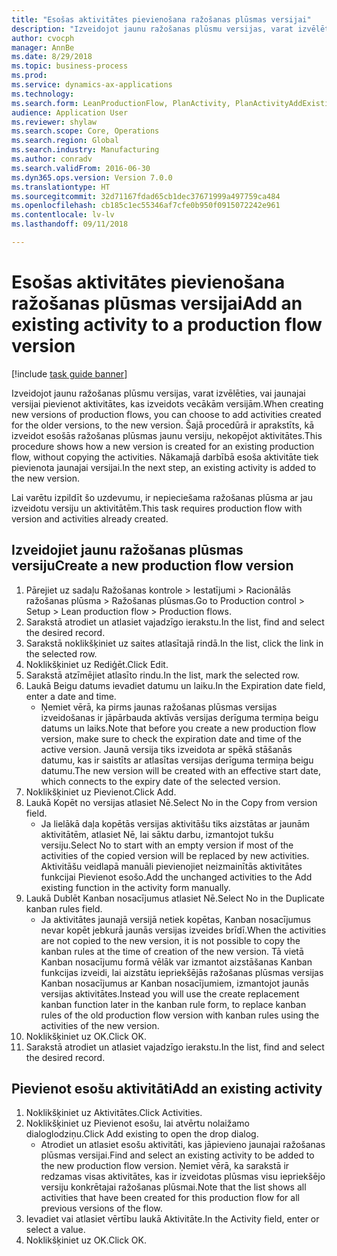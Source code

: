 ```yaml
--- 
title: "Esošas aktivitātes pievienošana ražošanas plūsmas versijai"
description: "Izveidojot jaunu ražošanas plūsmu versijas, varat izvēlēties, vai jaunajai versijai pievienot aktivitātes, kas izveidots vecākām versijām."
author: cvocph
manager: AnnBe
ms.date: 8/29/2018
ms.topic: business-process
ms.prod: 
ms.service: dynamics-ax-applications
ms.technology: 
ms.search.form: LeanProductionFlow, PlanActivity, PlanActivityAddExisting, PlanActivityAddExistingLookup
audience: Application User
ms.reviewer: shylaw
ms.search.scope: Core, Operations
ms.search.region: Global
ms.search.industry: Manufacturing
ms.author: conradv
ms.search.validFrom: 2016-06-30
ms.dyn365.ops.version: Version 7.0.0
ms.translationtype: HT
ms.sourcegitcommit: 32d71167fdad65cb1dec37671999a497759ca484
ms.openlocfilehash: cb185c1ec55346af7cfe0b950f0915072242e961
ms.contentlocale: lv-lv
ms.lasthandoff: 09/11/2018

---
```

# <a name="add-an-existing-activity-to-a-production-flow-version"></a><span data-ttu-id="b5e3e-103">Esošas aktivitātes pievienošana ražošanas plūsmas versijai</span><span class="sxs-lookup"><span data-stu-id="b5e3e-103">Add an existing activity to a production flow version</span></span>

[!include [task guide banner](../../includes/task-guide-banner.md)]

<span data-ttu-id="b5e3e-104">Izveidojot jaunu ražošanas plūsmu versijas, varat izvēlēties, vai jaunajai versijai pievienot aktivitātes, kas izveidots vecākām versijām.</span><span class="sxs-lookup"><span data-stu-id="b5e3e-104">When creating new versions of production flows, you can choose to add activities created for the older versions, to the new version.</span></span> <span data-ttu-id="b5e3e-105">Šajā procedūrā ir aprakstīts, kā izveidot esošās ražošanas plūsmas jaunu versiju, nekopējot aktivitātes.</span><span class="sxs-lookup"><span data-stu-id="b5e3e-105">This procedure shows how a new version is created for an existing production flow, without copying the activities.</span></span> <span data-ttu-id="b5e3e-106">Nākamajā darbībā esoša aktivitāte tiek pievienota jaunajai versijai.</span><span class="sxs-lookup"><span data-stu-id="b5e3e-106">In the next step, an existing activity is added to the new version.</span></span> 

<span data-ttu-id="b5e3e-107">Lai varētu izpildīt šo uzdevumu, ir nepieciešama ražošanas plūsma ar jau izveidotu versiju un aktivitātēm.</span><span class="sxs-lookup"><span data-stu-id="b5e3e-107">This task requires production flow with version and activities already created.</span></span>


## <a name="create-a-new-production-flow-version"></a><span data-ttu-id="b5e3e-108">Izveidojiet jaunu ražošanas plūsmas versiju</span><span class="sxs-lookup"><span data-stu-id="b5e3e-108">Create a new production flow version</span></span>
1. <span data-ttu-id="b5e3e-109">Pārejiet uz sadaļu Ražošanas kontrole > Iestatījumi > Racionālās ražošanas plūsma > Ražošanas plūsmas.</span><span class="sxs-lookup"><span data-stu-id="b5e3e-109">Go to Production control > Setup > Lean production flow > Production flows.</span></span>
2. <span data-ttu-id="b5e3e-110">Sarakstā atrodiet un atlasiet vajadzīgo ierakstu.</span><span class="sxs-lookup"><span data-stu-id="b5e3e-110">In the list, find and select the desired record.</span></span>
3. <span data-ttu-id="b5e3e-111">Sarakstā noklikšķiniet uz saites atlasītajā rindā.</span><span class="sxs-lookup"><span data-stu-id="b5e3e-111">In the list, click the link in the selected row.</span></span>
4. <span data-ttu-id="b5e3e-112">Noklikšķiniet uz Rediģēt.</span><span class="sxs-lookup"><span data-stu-id="b5e3e-112">Click Edit.</span></span>
5. <span data-ttu-id="b5e3e-113">Sarakstā atzīmējiet atlasīto rindu.</span><span class="sxs-lookup"><span data-stu-id="b5e3e-113">In the list, mark the selected row.</span></span>
6. <span data-ttu-id="b5e3e-114">Laukā Beigu datums ievadiet datumu un laiku.</span><span class="sxs-lookup"><span data-stu-id="b5e3e-114">In the Expiration date field, enter a date and time.</span></span>
    * <span data-ttu-id="b5e3e-115">Ņemiet vērā, ka pirms jaunas ražošanas plūsmas versijas izveidošanas ir jāpārbauda aktīvās versijas derīguma termiņa beigu datums un laiks.</span><span class="sxs-lookup"><span data-stu-id="b5e3e-115">Note that before you create a new production flow version, make sure to check the expiration date and time of the active version.</span></span> <span data-ttu-id="b5e3e-116">Jaunā versija tiks izveidota ar spēkā stāšanās datumu, kas ir saistīts ar atlasītas versijas derīguma termiņa beigu datumu.</span><span class="sxs-lookup"><span data-stu-id="b5e3e-116">The new version will be created with an effective start date, which connects to the expiry date of the selected version.</span></span>  
7. <span data-ttu-id="b5e3e-117">Noklikšķiniet uz Pievienot.</span><span class="sxs-lookup"><span data-stu-id="b5e3e-117">Click Add.</span></span>
8. <span data-ttu-id="b5e3e-118">Laukā Kopēt no versijas atlasiet Nē.</span><span class="sxs-lookup"><span data-stu-id="b5e3e-118">Select No in the Copy from version field.</span></span>
    * <span data-ttu-id="b5e3e-119">Ja lielākā daļa kopētās versijas aktivitāšu tiks aizstātas ar jaunām aktivitātēm, atlasiet Nē, lai sāktu darbu, izmantojot tukšu versiju.</span><span class="sxs-lookup"><span data-stu-id="b5e3e-119">Select No to start with an empty version if most of the activities of the copied version will be replaced by new activities.</span></span> <span data-ttu-id="b5e3e-120">Aktivitāšu veidlapā manuāli pievienojiet neizmainītās aktivitātes funkcijai Pievienot esošo.</span><span class="sxs-lookup"><span data-stu-id="b5e3e-120">Add the unchanged activities to the Add existing function in the activity form manually.</span></span>  
9. <span data-ttu-id="b5e3e-121">Laukā Dublēt Kanban nosacījumus atlasiet Nē.</span><span class="sxs-lookup"><span data-stu-id="b5e3e-121">Select No in the Duplicate kanban rules field.</span></span>
    * <span data-ttu-id="b5e3e-122">Ja aktivitātes jaunajā versijā netiek kopētas, Kanban nosacījumus nevar kopēt jebkurā jaunās versijas izveides brīdī.</span><span class="sxs-lookup"><span data-stu-id="b5e3e-122">When the activities are not copied to the new version, it is not possible to copy the kanban rules at the time of creation of the new version.</span></span>   <span data-ttu-id="b5e3e-123">Tā vietā Kanban nosacījumu formā vēlāk var izmantot aizstāšanas Kanban funkcijas izveidi, lai aizstātu iepriekšējās ražošanas plūsmas versijas Kanban nosacījumus ar Kanban nosacījumiem, izmantojot jaunās versijas aktivitātes.</span><span class="sxs-lookup"><span data-stu-id="b5e3e-123">Instead you will use the create replacement kanban function later in the kanban rule form, to replace kanban rules of the old production flow version with kanban rules using the activities of the new version.</span></span>  
10. <span data-ttu-id="b5e3e-124">Noklikšķiniet uz OK.</span><span class="sxs-lookup"><span data-stu-id="b5e3e-124">Click OK.</span></span>
11. <span data-ttu-id="b5e3e-125">Sarakstā atrodiet un atlasiet vajadzīgo ierakstu.</span><span class="sxs-lookup"><span data-stu-id="b5e3e-125">In the list, find and select the desired record.</span></span>

## <a name="add-an-existing-activity"></a><span data-ttu-id="b5e3e-126">Pievienot esošu aktivitāti</span><span class="sxs-lookup"><span data-stu-id="b5e3e-126">Add an existing activity</span></span>
1. <span data-ttu-id="b5e3e-127">Noklikšķiniet uz Aktivitātes.</span><span class="sxs-lookup"><span data-stu-id="b5e3e-127">Click Activities.</span></span>
2. <span data-ttu-id="b5e3e-128">Noklikšķiniet uz Pievienot esošu, lai atvērtu nolaižamo dialoglodziņu.</span><span class="sxs-lookup"><span data-stu-id="b5e3e-128">Click Add existing to open the drop dialog.</span></span>
    * <span data-ttu-id="b5e3e-129">Atrodiet un atlasiet esošu aktivitāti, kas jāpievieno jaunajai ražošanas plūsmas versijai.</span><span class="sxs-lookup"><span data-stu-id="b5e3e-129">Find and select an existing activity to be added to the new production flow version.</span></span>  <span data-ttu-id="b5e3e-130">Ņemiet vērā, ka sarakstā ir redzamas visas aktivitātes, kas ir izveidotas plūsmas visu iepriekšējo versiju konkrētajai ražošanas plūsmai.</span><span class="sxs-lookup"><span data-stu-id="b5e3e-130">Note that the list shows all activities that have been created for this production flow for all previous versions of the flow.</span></span>  
3. <span data-ttu-id="b5e3e-131">Ievadiet vai atlasiet vērtību laukā Aktivitāte.</span><span class="sxs-lookup"><span data-stu-id="b5e3e-131">In the Activity field, enter or select a value.</span></span>
4. <span data-ttu-id="b5e3e-132">Noklikšķiniet uz OK.</span><span class="sxs-lookup"><span data-stu-id="b5e3e-132">Click OK.</span></span>


